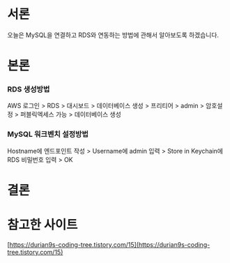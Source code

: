 # 서론

오늘은 MySQL을 연결하고 RDS와 연동하는 방법에 관해서 알아보도록 하겠습니다. 

# 본론

### RDS 생성방법

AWS 로그인 > RDS > 대시보드 > 데이터베이스 생성 > 프리티어 > admin > 암호설정 > 퍼블릭엑세스 가능 > 데이터베이스 생성

### MySQL 워크벤치 설정방법

Hostname에 엔드포인트 작성 > Username에 admin 입력 > Store in Keychain에 RDS 비밀번호 입력 > OK

# 결론



# 참고한 사이트 

[https://durian9s-coding-tree.tistory.com/15](https://durian9s-coding-tree.tistory.com/15)